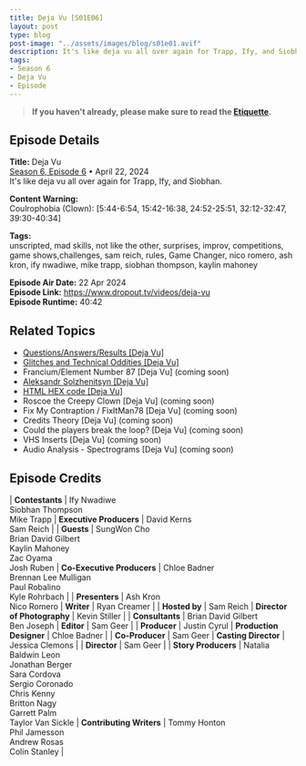 ```yaml
---
title: Deja Vu [S01E06]
layout: post
type: blog
post-image: "../assets/images/blog/s01e01.avif"
description: It's like deja vu all over again for Trapp, Ify, and Siobhan.
tags: 
- Season 6
- Deja Vu
- Episode
---
```


> **If you haven't already, please make sure to read the [Etiquette](/blog/etiquette).**

## Episode Details

**Title:** Deja Vu <br>
[Season 6, Episode 6](https://www.dropout.tv/game-changer/season:6/videos/deja-vu) • April 22, 2024 <br>
It's like deja vu all over again for Trapp, Ify, and Siobhan.

**Content Warning:** <br>
Coulrophobia (Clown): [5:44-6:54, 15:42-16:38, 24:52-25:51, 32:12-32:47, 39:30-40:34]

**Tags:** <br>
unscripted, mad skills, not like the other, surprises, improv, competitions, game shows,challenges, sam reich, rules, Game Changer, nico romero, ash kron, ify nwadiwe, mike trapp, siobhan thompson, kaylin mahoney

**Episode Air Date:** 22 Apr 2024 <br>
**Episode Link:** https://www.dropout.tv/videos/deja-vu <br>
**Episode Runtime:** 40:42

## Related Topics

- [Questions/Answers/Results [Deja Vu]](/blog/deja-vu-questions-answers-results)
- [Glitches and Technical Oddities [Deja Vu]](/blog/deja-vu-glitches-oddities)
- Francium/Element Number 87 [Deja Vu] (coming soon)
- [Aleksandr Solzhenitsyn [Deja Vu]](/blog/deja-vu-aleksandr-solzhenitsyn)
- [HTML HEX code [Deja Vu]](/blog/deja-vu-hex-code)
- Roscoe the Creepy Clown [Deja Vu] (coming soon)
- Fix My Contraption / FixItMan78 [Deja Vu] (coming soon)
- Credits Theory [Deja Vu] (coming soon)
- Could the players break the loop? [Deja Vu] (coming soon)
- VHS Inserts [Deja Vu] (coming soon)
- Audio Analysis - Spectrograms [Deja Vu] (coming soon)

## Episode Credits

| **Contestants** | Ify Nwadiwe<br>Siobhan Thompson<br>Mike Trapp | **Executive Producers** | David Kerns<br>Sam Reich |
| **Guests** | SungWon Cho<br>Brian David Gilbert<br>Kaylin Mahoney<br>Zac Oyama<br>Josh Ruben | **Co-Executive Producers** | Chloe Badner<br>Brennan Lee Mulligan<br>Paul Robalino<br>Kyle Rohrbach |
| **Presenters** | Ash Kron<br>Nico Romero | **Writer** | Ryan Creamer |
| **Hosted by** | Sam Reich | **Director of Photography** | Kevin Stiller |
| **Consultants** | Brian David Gilbert<br>Ben Joseph | **Editor** | Sam Geer |
| **Producer** | Justin Cyrul | **Production Designer** | Chloe Badner |
| **Co-Producer** | Sam Geer | **Casting Director** | Jessica Clemons |
| **Director** | Sam Geer |
| **Story Producers** | Natalia Baldwin Leon<br>Jonathan Berger<br>Sara Cordova<br>Sergio Coronado<br>Chris Kenny<br>Britton Nagy<br>Garrett Palm<br>Taylor Van Sickle | **Contributing Writers** | Tommy Honton<br>Phil Jamesson<br>Andrew Rosas<br>Colin Stanley |







